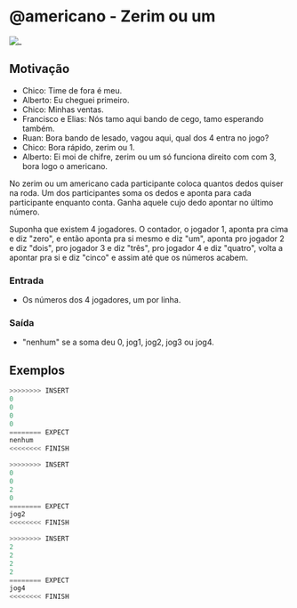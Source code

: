 # @americano - Zerim ou um

![_](cover.jpg)

## Motivação

- Chico: Time de fora é meu.
- Alberto: Eu cheguei primeiro.
- Chico: Minhas ventas.
- Francisco e Elias: Nós tamo aqui bando de cego, tamo esperando também.
- Ruan: Bora bando de lesado, vagou aqui, qual dos 4 entra no jogo?
- Chico: Bora rápido, zerim ou 1.
- Alberto: Ei moi de chifre, zerim ou um só funciona direito com com 3, bora logo o americano.

No zerim ou um americano cada participante coloca quantos dedos quiser na roda. Um dos participantes soma os dedos e aponta para cada participante enquanto conta. Ganha aquele cujo dedo apontar no último número.

Suponha que existem 4 jogadores. O contador, o jogador 1, aponta pra cima e diz "zero", e então aponta pra si mesmo e diz "um", aponta pro jogador 2 e diz "dois", pro jogador 3 e diz "três", pro jogador 4 e diz "quatro", volta a apontar pra si e diz "cinco" e assim até que os números acabem.

### Entrada

- Os números dos 4 jogadores, um por linha.

### Saída

- "nenhum" se a soma deu 0, jog1, jog2, jog3 ou jog4.

## Exemplos

``` py
>>>>>>>> INSERT
0
0
0
0
======== EXPECT
nenhum
<<<<<<<< FINISH
```

```py
>>>>>>>> INSERT
0
0
2
0
======== EXPECT
jog2
<<<<<<<< FINISH
```

```py
>>>>>>>> INSERT
2
2
2
2
======== EXPECT
jog4
<<<<<<<< FINISH
```
